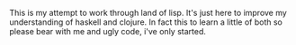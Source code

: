 This is my attempt to work through land of lisp.
It's just here to improve my understanding of haskell and clojure.
In fact this to learn a little of both so please bear with me and ugly code, i've only started. 
